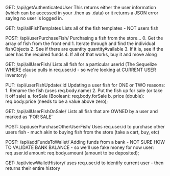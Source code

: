 GET:  /api/getAuthenticatedUser
This returns either the user information (which can be accessed in your .then as <uservariable>.data) or it returns a JSON error saying no user is logged in.  

<!-- DISABLED ***************
This is really a 'for us' route - NOT for the users (they shouldn't create fish).  
POST:  /api/createFishTemplate
Species must be unique
    species: req.body.species,
    image: req.body.image,
    movementMin: req.body.movementMin,
    movementMax: req.body.movementMax,
    movementPercent: req.body.movementPercent,
    movementHeightMin: req.body.movementHeightMin,
    movementHeightMax: req.body.movementHeightMax,
    quantityAvailable: req.body.quantityAvailable,
    price: req.body.price 
    DISABLED *************** -->

GET: /api/allFishTemplates
Lists all of the fish templates - NOT users fish

POST: /api/userPurchaseFish/
    Purchasing a fish from the store...
    0. Get the array of fish from the front end
    1. Iterate through and find the individual fishObjects
    2. See if there are quantity quantityAvailable
    3. If it is, see if the user has the required funds
    4. If all of that works, buy it and move along 
    <!-- name: req.body.name (a user can name their fish)
    forSale: req.body.forSale (BOOLEAN - default false)
    price: req.body.price (DOUBLE - default 0.0) -->

GET: /api/allUserFish/
Lists all fish for a particular userId
(The Sequelize WHERE clause pulls in req.user.id - so we're looking at CURRENT USER inventory)

PUT: /api/userFishUpdate/:id
    Updating a user fish for ONE or TWO reasons:
    1. Rename the fish (uses req.body.name)
    2. Put the fish up for sale (or take it off sale)
        a. forSale (Boolean):  req.body.forSale
        b. price (double): req.body.price (needs to be a value above zero);

GET: /api/allUserFishOnSale/
    Lists all fish that are OWNED by a user and marked as 'FOR SALE'

POST: /api/userPurchaseOtherUserFish/
    Uses req.user.id to purchase other users fish - much akin to buying fish from the store (take a cart, buy, etc)

POST: /api/addFundsToWallet/
    Adding funds from a bank - NOT SURE HOW TO VALIDATE BANK BALANCE - so we'll use fake money for now
    user: req.user.id
    amount: req.body.amount (amount to be deposited);

GET: /api/viewWalletHistory/
    uses req.user.id to identify current user - then returns their entire history
